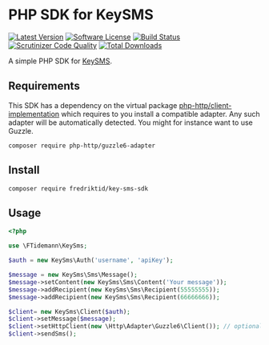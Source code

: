 # PHP SDK for KeySMS
[![Latest Version](https://img.shields.io/github/release/fredriktid/key-sms-sdk.svg)](https://github.com/fredriktid/key-sms-sdk/releases)
[![Software License](https://img.shields.io/badge/license-MIT-brightgreen.svg)](LICENSE)
[![Build Status](https://scrutinizer-ci.com/g/fredriktid/key-sms-sdk/badges/build.png?b=master)](https://scrutinizer-ci.com/g/fredriktid/key-sms-sdk/build-status/master)
[![Scrutinizer Code Quality](https://scrutinizer-ci.com/g/fredriktid/key-sms-sdk/badges/quality-score.png?b=master)](https://scrutinizer-ci.com/g/fredriktid/key-sms-sdk/?branch=master)
[![Total Downloads](https://img.shields.io/packagist/dt/fredriktid/key-sms-sdk.svg)](https://packagist.org/packages/fredriktid/key-sms-sdk)

A simple PHP SDK for [KeySMS](http://keysms.no/).

## Requirements

This SDK has a dependency on the virtual package [php-http/client-implementation](https://packagist.org/providers/php-http/client-implementation) which requires to you install a compatible adapter. Any such adapter will be automatically detected. You might for instance want to use Guzzle.

```
composer require php-http/guzzle6-adapter
```

## Install

```
composer require fredriktid/key-sms-sdk
```

## Usage

```php
<?php

use \FTidemann\KeySms;

$auth = new KeySms\Auth('username', 'apiKey');

$message = new KeySms\Sms\Message();
$message->setContent(new KeySms\Sms\Content('Your message'));
$message->addRecipient(new KeySms\Sms\Recipient(55555555));
$message->addRecipient(new KeySms\Sms\Recipient(66666666));

$client= new KeySms\Client($auth);
$client->setMessage($message);
$client->setHttpClient(new \Http\Adapter\Guzzle6\Client()); // optional
$client->sendSms();

```
